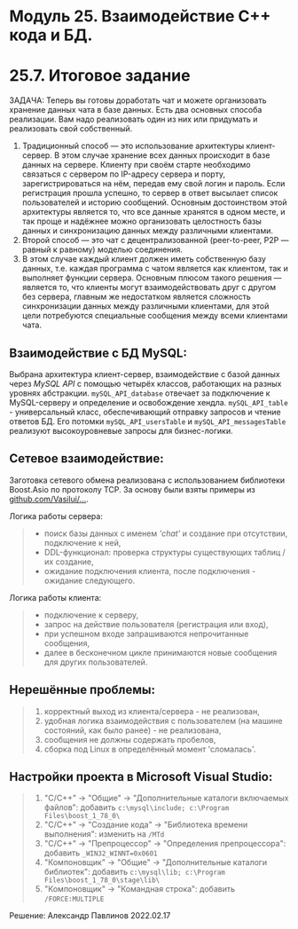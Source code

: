 # Модуль 25. Взаимодействие C++ кода и БД.
# 25.7. Итоговое задание
 
ЗАДАЧА: 
Теперь вы готовы доработать чат и можете организовать хранение данных чата в базе данных.
Есть два основных способа реализации. Вам надо реализовать один из них или придумать и реализовать свой собственный.


1. Традиционный способ — это использование архитектуры клиент-сервер. В этом случае хранение всех данных происходит в базе данных на сервере.
Клиенту при своём старте необходимо связаться с сервером по IP-адресу сервера и порту, зарегистрироваться на нём, передав ему свой логин и пароль.
Если регистрация прошла успешно, то сервер в ответ высылает список пользователей и историю сообщений. Основным достоинством этой архитектуры является то, 
что все данные хранятся в одном месте, и так проще и надёжнее можно организовать целостность базы данных и синхронизацию данных между различными клиентами.
2. Второй способ — это чат с децентрализованной (peer-to-peer, P2P — равный к равному) моделью соединения. 
3. В этом случае каждый клиент должен иметь собственную базу данных, т.е. каждая программа с чатом является как клиентом, так и выполняет функции сервера.
Основным плюсом такого решения — является то, что клиенты могут взаимодействовать друг с другом без сервера, 
главным же недостатком является сложность синхронизации данных между различными клиентами, для этой цели потребуются специальные сообщения между всеми клиентами чата.


## Взаимодействие с БД MySQL:

Выбрана архитектура клиент-сервер, взаимодействие с базой данных через *MySQL API* с помощью четырёх классов, работающих на разных уровнях абстракции. 
`mySQL_API_database` отвечает за подключение к MySQL-серверу и определение и освобождение хендла.
`mySQL_API_table` - универсальный класс, обеспечивающий отправку запросов и чтение ответов БД.
Его потомки `mySQL_API_usersTable` и `mySQL_API_messagesTable` реализуют высокоуровневые запросы для бизнес-логики.


## Сетевое взаимодействие:

Заготовка сетевого обмена реализована с использованием библиотеки Boost.Asio по протоколу TCP.
За основу были взяты примеры из [github.com/Vasilui/...](https://github.com/Vasilui/habrahabr/tree/master/Boost.Asio_C%2B%2B_Network_Programming/Chapter_4).  

Логика работы сервера:  
> - поиск базы данных с именем *'chat'* и создание при отсутствии, подключение к ней,  
> - DDL-функционал: проверка структуры существующих таблиц / их создание,  
> - ожидание подключения клиента, после подключения - ожидание следующего. 
 
Логика работы клиента:  
> - подключение к серверу,  
> - запрос на действие пользователя (регистрация или вход),  
> - при успешном входе запрашиваются непрочитанные сообщения,  
> - далее в бесконечном цикле принимаются новые сообщения для других пользователей.  


## Нерешённые проблемы:

> 1. корректный выход из клиента/сервера - не реализован,  
> 2. удобная логика взаимодействия с пользователем (на машине состояний, как было ранее) - не реализована,  
> 3. сообщения не должны содержать пробелов,  
> 4. сборка под Linux в определённый момент 'сломалась'.  


## Настройки проекта в Microsoft Visual Studio:

> 1. "C/C++" -> "Общие" -> "Дополнительные каталоги включаемых файлов": добавить `c:\mysql\include; c:\Program Files\boost_1_78_0\`  
> 2. "C/C++" -> "Создание кода" -> "Библиотека времени выполнения": изменить на `/MTd`  
> 3. "C/C++" -> "Препроцессор" -> "Определения препроцессора": добавить `_WIN32_WINNT=0x0601`  
> 4. "Компоновщик" -> "Общие" -> "Дополнительные каталоги библиотек": добавить `c:\mysql\lib; c:\Program Files\boost_1_78_0\stage\lib\`  
> 5. "Компоновщик" -> "Командная строка": добавить `/FORCE:MULTIPLE`  


Решение: Александр Павлинов 2022.02.17